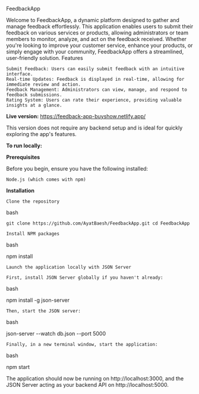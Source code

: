 FeedbackApp

Welcome to FeedbackApp, a dynamic platform designed to gather and manage feedback effortlessly. This application enables users to submit their feedback on various services or products, allowing administrators or team members to monitor, analyze, and act on the feedback received. Whether you're looking to improve your customer service, enhance your products, or simply engage with your community, FeedbackApp offers a streamlined, user-friendly solution.
Features

    Submit Feedback: Users can easily submit feedback with an intuitive interface.
    Real-time Updates: Feedback is displayed in real-time, allowing for immediate review and action.
    Feedback Management: Administrators can view, manage, and respond to feedback submissions.
    Rating System: Users can rate their experience, providing valuable insights at a glance.

**Live version:** https://feedback-app-buyshow.netlify.app/

This version does not require any backend setup and is ideal for quickly exploring the app's features.

**To run locally:**

**Prerequisites**

Before you begin, ensure you have the following installed:

    Node.js (which comes with npm)

**Installation**

    Clone the repository

bash

`git clone https://github.com/AyatBaesh/FeedbackApp.git
cd FeedbackApp`

    Install NPM packages

bash

npm install

    Launch the application locally with JSON Server

    First, install JSON Server globally if you haven't already:

bash

npm install -g json-server

    Then, start the JSON server:

bash

json-server --watch db.json --port 5000

    Finally, in a new terminal window, start the application:

bash

npm start

The application should now be running on http://localhost:3000, and the JSON Server acting as your backend API on http://localhost:5000.


